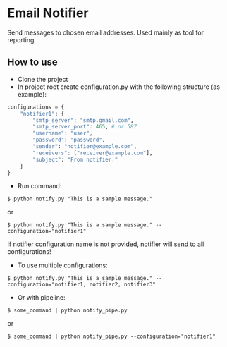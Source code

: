 # Email Notifier

Send messages to chosen email addresses. Used mainly as tool for reporting.

## How to use

- Clone the project
- In project root create configuration.py with the following structure (as example):

```python
configurations = {
    "notifier1": {
        "smtp_server": "smtp.gmail.com",
        "smtp_server_port": 465, # or 587
        "username": "user",
        "password": "password",
        "sender": "notifier@example.com",
        "receivers": ["receiver@example.com"],
        "subject": "From notifier."
    }
}
```

- Run command:
```
$ python notify.py "This is a sample message."
```

or

```
$ python notify.py "This is a sample message." --configuration="notifier1"
```

If notifier configuration name is not provided, notifier will send to all configurations!

- To use multiple configurations:

```
$ python notify.py "This is a sample message." --configuration="notifier1, notifier2, notifier3"
```

- Or with pipeline:
```
$ some_command | python notify_pipe.py
```

or

```
$ some_command | python notify_pipe.py --configuration="notifier1"
```